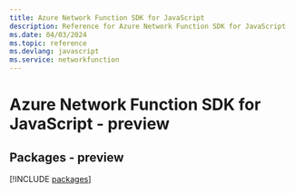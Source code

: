 ```yaml
---
title: Azure Network Function SDK for JavaScript
description: Reference for Azure Network Function SDK for JavaScript
ms.date: 04/03/2024
ms.topic: reference
ms.devlang: javascript
ms.service: networkfunction
---
```

# Azure Network Function SDK for JavaScript - preview
## Packages - preview
[!INCLUDE [packages](network-function-index.md)]